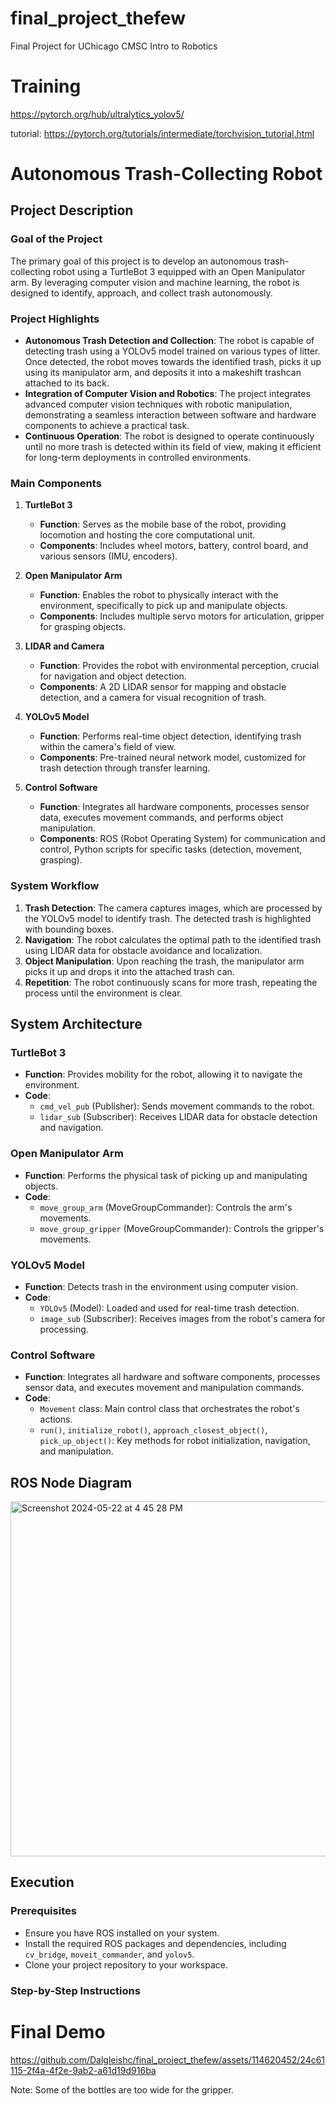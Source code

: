 # final_project_thefew
Final Project for UChicago CMSC Intro to Robotics

# Training 
https://pytorch.org/hub/ultralytics_yolov5/

tutorial: https://pytorch.org/tutorials/intermediate/torchvision_tutorial.html

# Autonomous Trash-Collecting Robot

## Project Description

### Goal of the Project

The primary goal of this project is to develop an autonomous trash-collecting robot using a TurtleBot 3 equipped with an Open Manipulator arm. By leveraging computer vision and machine learning, the robot is designed to identify, approach, and collect trash autonomously.

### Project Highlights

- **Autonomous Trash Detection and Collection**: The robot is capable of detecting trash using a YOLOv5 model trained on various types of litter. Once detected, the robot moves towards the identified trash, picks it up using its manipulator arm, and deposits it into a makeshift trashcan attached to its back.
- **Integration of Computer Vision and Robotics**: The project integrates advanced computer vision techniques with robotic manipulation, demonstrating a seamless interaction between software and hardware components to achieve a practical task.
- **Continuous Operation**: The robot is designed to operate continuously until no more trash is detected within its field of view, making it efficient for long-term deployments in controlled environments.

### Main Components

1. **TurtleBot 3**
   - **Function**: Serves as the mobile base of the robot, providing locomotion and hosting the core computational unit.
   - **Components**: Includes wheel motors, battery, control board, and various sensors (IMU, encoders).

2. **Open Manipulator Arm**
   - **Function**: Enables the robot to physically interact with the environment, specifically to pick up and manipulate objects.
   - **Components**: Includes multiple servo motors for articulation, gripper for grasping objects.

3. **LIDAR and Camera**
   - **Function**: Provides the robot with environmental perception, crucial for navigation and object detection.
   - **Components**: A 2D LIDAR sensor for mapping and obstacle detection, and a camera for visual recognition of trash.

4. **YOLOv5 Model**
   - **Function**: Performs real-time object detection, identifying trash within the camera's field of view.
   - **Components**: Pre-trained neural network model, customized for trash detection through transfer learning.

5. **Control Software**
   - **Function**: Integrates all hardware components, processes sensor data, executes movement commands, and performs object manipulation.
   - **Components**: ROS (Robot Operating System) for communication and control, Python scripts for specific tasks (detection, movement, grasping).

### System Workflow

1. **Trash Detection**: The camera captures images, which are processed by the YOLOv5 model to identify trash. The detected trash is highlighted with bounding boxes.
2. **Navigation**: The robot calculates the optimal path to the identified trash using LIDAR data for obstacle avoidance and localization.
3. **Object Manipulation**: Upon reaching the trash, the manipulator arm picks it up and drops it into the attached trash can.
4. **Repetition**: The robot continuously scans for more trash, repeating the process until the environment is clear.

## System Architecture

### TurtleBot 3
- **Function**: Provides mobility for the robot, allowing it to navigate the environment.
- **Code**:
  - `cmd_vel_pub` (Publisher): Sends movement commands to the robot.
  - `lidar_sub` (Subscriber): Receives LIDAR data for obstacle detection and navigation.

### Open Manipulator Arm
- **Function**: Performs the physical task of picking up and manipulating objects.
- **Code**:
  - `move_group_arm` (MoveGroupCommander): Controls the arm's movements.
  - `move_group_gripper` (MoveGroupCommander): Controls the gripper's movements.

### YOLOv5 Model
- **Function**: Detects trash in the environment using computer vision.
- **Code**:
  - `YOLOv5` (Model): Loaded and used for real-time trash detection.
  - `image_sub` (Subscriber): Receives images from the robot's camera for processing.

### Control Software
- **Function**: Integrates all hardware and software components, processes sensor data, and executes movement and manipulation commands.
- **Code**:
  - `Movement` class: Main control class that orchestrates the robot's actions.
  - `run()`, `initialize_robot()`, `approach_closest_object()`, `pick_up_object()`: Key methods for robot initialization, navigation, and manipulation.

## ROS Node Diagram
<img width="568" alt="Screenshot 2024-05-22 at 4 45 28 PM" src="https://github.com/Dalgleishc/final_project_thefew/assets/109634431/39203014-b9dd-4db5-a10e-8e21059e9201">


## Execution

### Prerequisites
- Ensure you have ROS installed on your system.
- Install the required ROS packages and dependencies, including `cv_bridge`, `moveit_commander`, and `yolov5`.
- Clone your project repository to your workspace.

### Step-by-Step Instructions



# Final Demo

https://github.com/Dalgleishc/final_project_thefew/assets/114620452/24c61115-2f4a-4f2e-9ab2-a61d19d916ba

Note: Some of the bottles are too wide for the gripper. 
